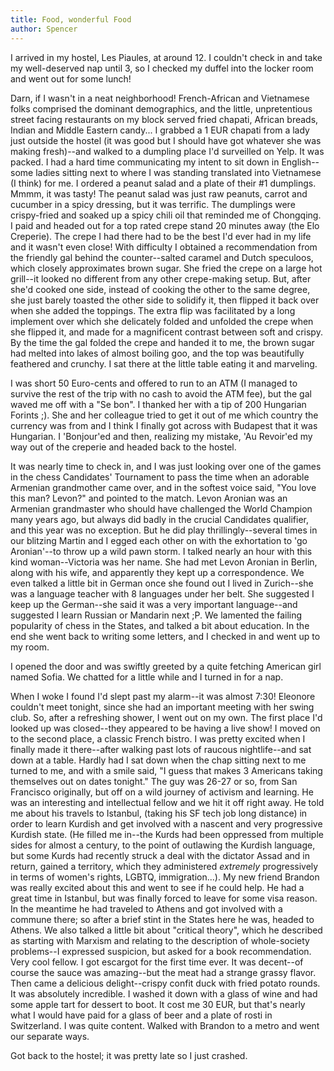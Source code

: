 ```yaml
---
title: Food, wonderful Food
author: Spencer
---
```


I arrived in my hostel, Les Piaules, at around 12. I couldn't check in and take my well-deserved nap until 3, so I checked my duffel into the locker room and went out for some lunch!

Darn, if I wasn't in a neat neighborhood! French-African and Vietnamese folks comprised the dominant demographics, and the little, unpretentious street facing restaurants on my block served fried chapati, African breads, Indian and Middle Eastern candy... I grabbed a 1 EUR chapati from a lady just outside the hostel (it was good but I should have got whatever she was making fresh)--and walked to a dumpling place I'd surveilled on Yelp. It was packed. I had a hard time communicating my intent to sit down in English--some ladies sitting next to where I was standing translated into Vietnamese (I think) for me. I ordered a peanut salad and a plate of their #1 dumplings. Mmmm, it was tasty! The peanut salad was just raw peanuts, carrot and cucumber in a spicy dressing, but it was terrific. The dumplings were crispy-fried and soaked up a spicy chili oil that reminded me of Chongqing. I paid and headed out for a top rated crepe stand 20 minutes away (the Elo Creperie). The crepe I had there had to be the best I'd ever had in my life and it wasn't even close! With difficulty I obtained a recommendation from the friendly gal behind the counter--salted caramel and Dutch speculoos, which closely approximates brown sugar. She fried the crepe on a large hot grill--it looked no different from any other crepe-making setup. But, after she'd cooked one side, instead of cooking the other to the same degree, she just barely toasted the other side to solidify it, then flipped it back over when she added the toppings. The extra flip was facilitated by a long implement over which she delicately folded and unfolded the crepe when she flipped it, and made for a magnificent contrast between soft and crispy. By the time the gal folded the crepe and handed it to me, the brown sugar had melted into lakes of almost boiling goo, and the top was beautifully feathered and crunchy. I sat there at the little table eating it and marveling.

I was short 50 Euro-cents and offered to run to an ATM (I managed to survive the rest of the trip with no cash to avoid the ATM fee), but the gal waved me off with a "Se bon". I thanked her with a tip of 200 Hungarian Forints ;). She and her colleague tried to get it out of me which country the currency was from and I think I finally got across with Budapest that it was Hungarian. I 'Bonjour'ed and then, realizing my mistake, 'Au Revoir'ed my way out of the creperie and headed back to the hostel.

It was nearly time to check in, and I was just looking over one of the games in the chess Candidates' Tournament to pass the time when an adorable Armenian grandmother came over, and in the softest voice said, "You love this man? Levon?" and pointed to the match. Levon Aronian was an Armenian grandmaster who should have challenged the World Champion many years ago, but always did badly in the crucial Candidates qualifier, and this year was no exception. But he did play thrillingly--several times in our blitzing Martin and I egged each other on with the exhortation to 'go Aronian'--to throw up a wild pawn storm. I talked nearly an hour with this kind woman--Victoria was her name. She had met Levon Aronian in Berlin, along with his wife, and apparently they kept up a correspondence. We even talked a little bit in German once she found out I lived in Zurich--she was a language teacher with 8 languages under her belt. She suggested I keep up the German--she said it was a very important language--and suggested I learn Russian or Mandarin next ;P. We lamented the failing popularity of chess in the States, and talked a bit about education. In the end she went back to writing some letters, and I checked in and went up to my room.

I opened the door and was swiftly greeted by a quite fetching American girl named Sofia. We chatted for a little while and I turned in for a nap.

When I woke I found I'd slept past my alarm--it was almost 7:30! Eleonore couldn't meet tonight, since she had an important meeting with her swing club. So, after a refreshing shower, I went out on my own. The first place I'd looked up was closed--they appeared to be having a live show! I moved on to the second place, a classic French bistro. I was pretty excited when I finally made it there--after walking past lots of raucous nightlife--and sat down at a table. Hardly had I sat down when the chap sitting next to me turned to me, and with a smile said, "I guess that makes 3 Americans taking themselves out on dates tonight." The guy was 26-27 or so, from San Francisco originally, but off on a wild journey of activism and learning. He was an interesting and intellectual fellow and we hit it off right away. He told me about his travels to Istanbul, (taking his SF tech job long distance) in order to learn Kurdish and get involved with a nascent and very progressive Kurdish state. (He filled me in--the Kurds had been oppressed from multiple sides for almost a century, to the point of outlawing the Kurdish language, but some Kurds had recently struck a deal with the dictator Assad and in return, gained a territory, which they administered *extremely* progressively in terms of women's rights, LGBTQ, immigration...). My new friend Brandon was really excited about this and went to see if he could help. He had a great time in Istanbul, but was finally forced to leave for some visa reason. In the meantime he had traveled to Athens and got involved with a commune there; so after a brief stint in the States here he was, headed to Athens. We also talked a little bit about "critical theory", which he described as starting with Marxism and relating to the description of whole-society problems--I expressed suspicion, but asked for a book recommendation. Very cool fellow. I got escargot for the first time ever. It was decent--of course the sauce was amazing--but the meat had a strange grassy flavor. Then came a delicious delight--crispy confit duck with fried potato rounds. It was absolutely incredible. I washed it down with a glass of wine and had some apple tart for dessert to boot. It cost me 30 EUR, but that's nearly what I would have paid for a glass of beer and a plate of rosti in Switzerland. I was quite content. Walked with Brandon to a metro and went our separate ways.

Got back to the hostel; it was pretty late so I just crashed.





